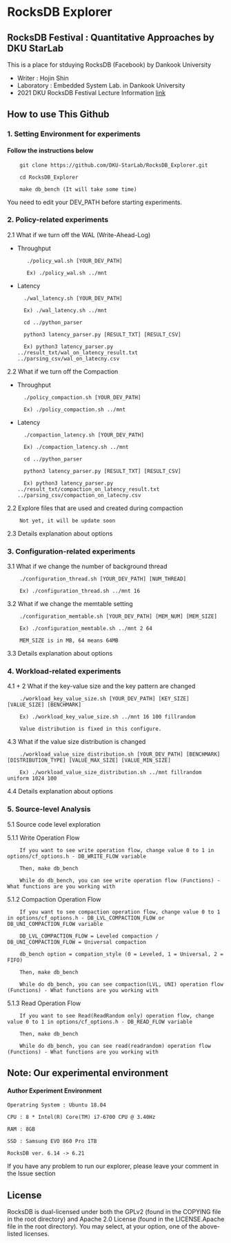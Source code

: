 # RocksDB Explorer 

## RocksDB Festival : Quantitative Approaches by DKU StarLab

This is a place for stduying RocksDB (Facebook) by Dankook University
- Writer : Hojin Shin
- Laboratory : Embedded System Lab. in Dankook University
- 2021 DKU RocksDB Festival Lecture Information [link](https://github.com/DKU-StarLab/RocksDB_Festival)

## How to use This Github

### 1. Setting Environment for experiments

#### Follow the instructions below 

        git clone https://github.com/DKU-StarLab/RocksDB_Explorer.git
        
        cd RocksDB_Explorer
        
        make db_bench (It will take some time)

You need to edit your DEV_PATH before starting experiments.

### 2. Policy-related experiments

2.1 What if we turn off the WAL (Write-Ahead-Log)

* Throughput

         ./policy_wal.sh [YOUR_DEV_PATH]
         
         Ex) ./policy_wal.sh ../mnt

* Latency
        
        ./wal_latency.sh [YOUR_DEV_PATH]
        
        Ex) ./wal_latency.sh ../mnt
        
        cd ../python_parser
        
        python3 latency_parser.py [RESULT_TXT] [RESULT_CSV]
        
        Ex) python3 latency_parser.py ../result_txt/wal_on_latency_result.txt ../parsing_csv/wal_on_latecny.csv
        
2.2 What if we turn off the Compaction

* Throughput

        ./policy_compaction.sh [YOUR_DEV_PATH]
        
        Ex) ./policy_compaction.sh ../mnt

* Latency

        ./compaction_latency.sh [YOUR_DEV_PATH]
        
        Ex) ./compaction_latency.sh ../mnt
        
        cd ../python_parser
        
        python3 latency_parser.py [RESULT_TXT] [RESULT_CSV]
        
        Ex) python3 latency_parser.py ../result_txt/compaction_on_latency_result.txt ../parsing_csv/compaction_on_latecny.csv

2.2 Explore files that are used and created during compaction

        Not yet, it will be update soon
        
2.3 Details explanation about options

### 3. Configuration-related experiments

3.1 What if we change the number of background thread

        ./configuration_thread.sh [YOUR_DEV_PATH] [NUM_THREAD]
        
        Ex) ./configuration_thread.sh ../mnt 16

3.2 What if we change the memtable setting

        ./configuration_memtable.sh [YOUR_DEV_PATH] [MEM_NUM] [MEM_SIZE]
        
        Ex) ./configuration_memtable.sh ../mnt 2 64
        
        MEM_SIZE is in MB, 64 means 64MB

3.3 Details explanation about options

### 4. Workload-related experiments

4.1 + 2 What if the key-value size and the key pattern are changed

        ./workload_key_value_size.sh [YOUR_DEV_PATH] [KEY_SIZE] [VALUE_SIZE] [BENCHMARK]
        
        Ex) ./workload_key_value_size.sh ../mnt 16 100 fillrandom
        
        Value distribution is fixed in this configure.

4.3 What if the value size distribution is changed

        ./workload_value_size_distribution.sh [YOUR_DEV_PATH] [BENCHMARK] [DISTRIBUTION_TYPE] [VALUE_MAX_SIZE] [VALUE_MIN_SIZE]
        
        Ex) ./workload_value_size_distribution.sh ../mnt fillrandom uniform 1024 100

4.4 Details explanation about options

### 5. Source-level Analysis

5.1 Source code level exploration

5.1.1 Write Operation Flow

        If you want to see write operation flow, change value 0 to 1 in options/cf_options.h - DB_WRITE_FLOW variable
        
        Then, make db_bench
        
        While do db_bench, you can see write operation flow (Functions) - What functions are you working with

5.1.2 Compaction Operation Flow

        If you want to see compaction operation flow, change value 0 to 1 in options/cf_options.h - DB_LVL_COMPACTION_FLOW or DB_UNI_COMPACTION_FLOW variable
        
        DB_LVL_COMPACTION_FLOW = Leveled compaction / DB_UNI_COMPACTION_FLOW = Universal compaction
        
        db_bench option = compation_style (0 = Leveled, 1 = Universal, 2 = FIFO)
        
        Then, make db_bench
        
        While do db_bench, you can see compaction(LVL, UNI) operation flow (Functions) - What functions are you working with

5.1.3 Read Operation Flow

        If you want to see Read(ReadRandom only) operation flow, change value 0 to 1 in options/cf_options.h - DB_READ_FLOW variable

        Then, make db_bench

        While do db_bench, you can see read(readrandom) operation flow (Functions) - What functions are you working with

## Note: Our experimental environment

#### Author Experiment Environment

    Operatring System : Ubuntu 18.04
  
    CPU : 8 * Intel(R) Core(TM) i7-6700 CPU @ 3.40Hz
  
    RAM : 8GB
  
    SSD : Samsung EVO 860 Pro 1TB
  
    RocksDB ver. 6.14 -> 6.21

If you have any problem to run our explorer, please leave your comment in the Issue section

## License

RocksDB is dual-licensed under both the GPLv2 (found in the COPYING file in the root directory) and Apache 2.0 License (found in the LICENSE.Apache file in the root directory).  You may select, at your option, one of the above-listed licenses.
